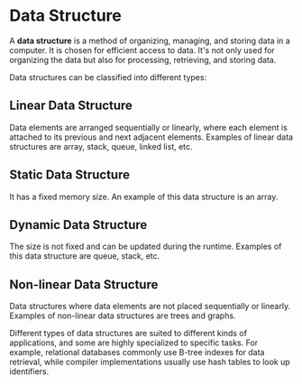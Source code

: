 # Data Structure

A **data structure** is a method of organizing, managing, and storing data in a computer. It is chosen for efficient access to data. It's not only used for organizing the data but also for processing, retrieving, and storing data.

Data structures can be classified into different types:

## Linear Data Structure

Data elements are arranged sequentially or linearly, where each element is attached to its previous and next adjacent elements. Examples of linear data structures are array, stack, queue, linked list, etc.

## Static Data Structure

It has a fixed memory size. An example of this data structure is an array.

## Dynamic Data Structure

The size is not fixed and can be updated during the runtime. Examples of this data structure are queue, stack, etc.

## Non-linear Data Structure

Data structures where data elements are not placed sequentially or linearly. Examples of non-linear data structures are trees and graphs.

Different types of data structures are suited to different kinds of applications, and some are highly specialized to specific tasks. For example, relational databases commonly use B-tree indexes for data retrieval, while compiler implementations usually use hash tables to look up identifiers.
```
